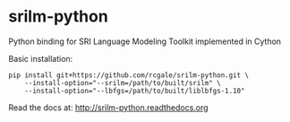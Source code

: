 # srilm-python
Python binding for SRI Language Modeling Toolkit implemented in Cython

Basic installation:

```
pip install git+https://github.com/rcgale/srilm-python.git \
    --install-option="--srilm=/path/to/built/srilm" \
    --install-option="--lbfgs=/path/to/built/liblbfgs-1.10"
```

Read the docs at: http://srilm-python.readthedocs.org

